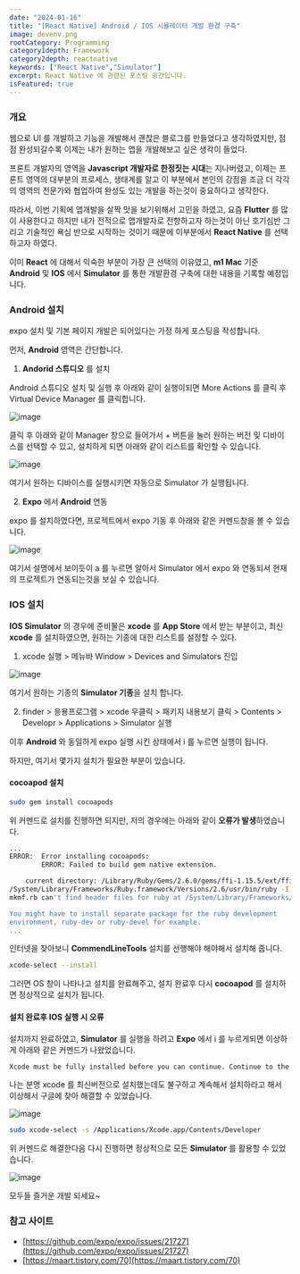 ```yaml
---
date: "2024-01-16"
title: "[React Native] Android / IOS 시뮬레이터 개발 환경 구축"
image: devenv.png
rootCategory: Programming
category1depth: Framework
category2depth: reactnative
keywords: ["React Native","Simulator"]
excerpt: React Native 에 관련된 포스팅 공간입니다.
isFeatured: true
---
```



### 개요

웹으로 UI 를 개발하고 기능을 개발해서 괜찮은 블로그를 만들었다고 생각하였지만, 점점 완성되갈수록 이제는 내가 원하는 앱을 개발해보고 싶은 생각이 들었다.

프론트 개발자의 영역을 **Javascript 개발자로 한정짓는 시대**는 지나버렸고, 이제는 프론트 영역의 대부분의 프로세스, 생태계를 알고 이 부분에서 본인의 강점을 조금 더 각각의 영역의 전문가와 협업하여 완성도 있는 개발을 하는것이 중요하다고 생각한다.

따라서, 이번 기획에 앱개발을 살짝 맛을 보기위해서 고민을 하였고, 요즘 **Flutter** 를 많이 사용한다고 하지만 내가 전적으로 앱개발자로 전향하고자 하는것이 아닌 호기심반 그리고 기술적인 욕심 반으로 시작하는 것이기 때문에 이부분에서 **React Native** 를 선택하고자 하였다.

이미 **React** 에 대해서 익숙한 부분이 가장 큰 선택의 이유였고, **m1 Mac** 기준 **Android** 및 **IOS** 에서 **Simulator** 를 통한 개발환경 구축에 대한 내용을 기록할 예정입니다.

### Android 설치

expo 설치 및 기본 페이지 개발은 되어있다는 가정 하게 포스팅을 작성합니다.

먼저, **Android** 영역은 간단합니다.

1. **Andorid 스튜디오** 를 설치

Android 스튜디오 설치 및 실행 후 아래와 같이 실행이되면 More Actions 를 클릭 후 Virtual Device Manager 를 클릭합니다.

![image](https://github.com/jjou33/next-hippo-blog/assets/56063287/b02c22c6-fd61-45c3-b501-8bd69f9b9894)

클릭 후 아래와 같이 Manager 창으로 들어가서 + 버튼을 눌러 원하는 버전 및 디바이스를 선택할 수 있고, 설치하게 되면 아래와 같이 리스트를 확인할 수 있습니다.

![image](https://github.com/jjou33/next-hippo-blog/assets/56063287/3af77f97-0e65-4e42-86ec-e3b9a9b7b51c)

여기서 원하는 디바이스를 실행시키면 자동으로 Simulator 가 실행됩니다.

2. **Expo** 에서 **Android** 연동

expo 를 설치하였다면, 프로젝트에서 expo 기동 후 아래와 같은 커멘드창을 볼 수 있습니다.

![image](https://github.com/jjou33/next-hippo-blog/assets/56063287/c5c2909a-66a2-44d8-9360-5a4b0a444565)

여기서 설명에서 보이듯이 a 를 누르면 알아서 Simulator 에서 expo 와 연동되서 현재의 프로젝트가 연동되는것을 보실 수 있습니다.

### IOS 설치

**IOS Simulator** 의 경우에 준비물은 **xcode** 를 **App Store** 에서 받는 부분이고, 최신 **xcode** 를 설치하였으면, 원하는 기종에 대한 리스트를 설정할 수 있다.

1. xcode 실행 > 메뉴바 Window > Devices and Simulators 진입

![image](https://github.com/jjou33/next-hippo-blog/assets/56063287/856557f0-3918-4f8f-b764-85f5ca1ca5a5)

여기서 원하는 기종의 **Simulator 기종**을 설치 합니다.

2. finder > 응용프로그램 > xcode 우클릭 > 패키지 내용보기 클릭 > Contents > Developr > Applications > Simulator 실행

이후 **Android** 와 동일하게 expo 실행 시킨 상태에서 i 를 누르면 실행이 됩니다.

하지만, 여기서 몇가지 설치가 필요한 부분이 있습니다.

#### cocoapod 설치

```bash
sudo gem install cocoapods
```

위 커멘드로 설치를 진행하면 되지만, 저의 경우에는 아래와 같이 **오류가 발생**하였습니다.

```bash
...
ERROR:  Error installing cocoapods:
        ERROR: Failed to build gem native extension.

    current directory: /Library/Ruby/Gems/2.6.0/gems/ffi-1.15.5/ext/ffi_c
/System/Library/Frameworks/Ruby.framework/Versions/2.6/usr/bin/ruby -I /System/Library/Frameworks/Ruby.framework/Versions/2.6/usr/lib/ruby/2.6.0 -r ./siteconf20240116-36652-1gpt2lx.rb extconf.rb
mkmf.rb can't find header files for ruby at /System/Library/Frameworks/Ruby.framework/Versions/2.6/usr/lib/ruby/include/ruby.h

You might have to install separate package for the ruby development
environment, ruby-dev or ruby-devel for example.
...
```

인터넷을 찾아보니 **CommendLineTools** 설치를 선행해야 해야해서 설치해 줍니다.

```bash
xcode-select --install
```
그러면 OS 창이 나타나고 설치를 완료해주고, 설치 완료후 다시 **cocoapod** 를 설치하면 정상적으로 설치가 됩니다.

#### 설치 완료후 IOS 실행 시 오류

설치까지 완료하였고, **Simulator** 를 실행을 하려고 **Expo** 에서 i 를 누르게되면 이상하게 아래와 같은 커멘드가 나왔었습니다.

```bash
Xcode must be fully installed before you can continue. Continue to the App Store?
```

나는 분명 xcode 를 최신버전으로 설치했는데도 불구하고 계속해서 설치하라고 해서 이상해서 구글에 찾아 해결할 수 있었습니다.

![image](https://github.com/jjou33/next-hippo-blog/assets/56063287/c5321946-18a1-4617-b669-3feb2aa854eb)

```bash
sudo xcode-select -s /Applications/Xcode.app/Contents/Developer
```

위 커멘드로 해결한다음 다시 진행하면 정상적으로 모든 **Simulator** 를 활용할 수 있었습니다.

![image](https://github.com/jjou33/next-hippo-blog/assets/56063287/f08826fa-84b8-453e-b137-22ea80414261)

모두들 즐거운 개발 되세요~

### 참고 사이트
- [https://github.com/expo/expo/issues/21727](https://github.com/expo/expo/issues/21727)
- [https://maart.tistory.com/70](https://maart.tistory.com/70)